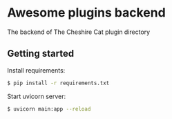# Awesome plugins backend
The backend of The Cheshire Cat plugin directory

## Getting started

Install requirements:   

```bash
$ pip install -r requirements.txt
```

Start uvicorn server:   

```bash
$ uvicorn main:app --reload
```
